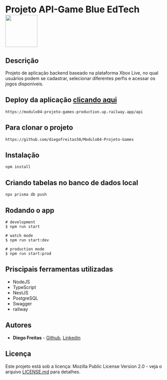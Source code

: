 # Projeto API-Game Blue EdTech <img src="https://user-images.githubusercontent.com/95504029/151560441-2e792d97-fd65-462c-8fd7-70f581de5674.gif" width="100">

## Descrição

Projeto de aplicação backend baseado na plataforma Xbox Live, no qual usuários podem se cadastrar, selecionar diferentes perfis e acessar os jogos disponíveis.

## Deploy da aplicação [clicando aqui](https://modulo04-projeto-games-production.up.railway.app/api)

```
https://modulo04-projeto-games-production.up.railway.app/api
```

## Para clonar o projeto

```
https://github.com/diegofreitas50/Modulo04-Projeto-Games
```

## Instalação

```
npm install
```

## Criando tabelas no banco de dados local

```
npx prisma db push
```

## Rodando o app

```
# development
$ npm run start

# watch mode
$ npm run start:dev

# production mode
$ npm run start:prod
```

## Priscipais ferramentas utilizadas

* NodeJS
* TypeScript
* NestJS
* PostgreSQL
* Swagger
* railway


## Autores

* **Diego Freitas** - [Github](https://github.com/diegofreitas50), [Linkedin](https://www.linkedin.com/in/diegofreitas50/)


## Licença

Este projeto está sob a licença: Mozilla Public License Version 2.0 - veja o arquivo [LICENSE.md](https://github.com/diegofreitas50/Projeto3-Rick-and-Morty-API-BackEnd/blob/main/LICENSE) para detalhes.
